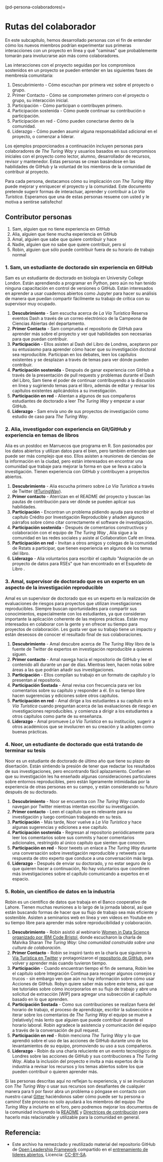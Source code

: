 (pd-persona-colaboradores)=
# Rutas del colaborador

En este subcapítulo, hemos desarrollado personas con el fin de entender cómo los nuevos miembros podrían experimentar sus primeras interacciones con un proyecto en línea y qué "caminas" que probablemente tomarán para involucrarse aún más como colaboradores.

Las interacciones con el proyecto seguidas por los compromisos sostenidos en un proyecto se pueden entender en las siguientes fases de membresía comunitaria:

1. Descubrimiento - Cómo escuchan por primera vez sobre el proyecto o grupo.
2. Primer Contacto - Cómo se comprometen primero con el proyecto o grupo, su interacción inicial.
3. Participación - Cómo participan o contribuyen primero.
4. Participación sostenida - Cómo puede continuar su contribución o participación.
5. Participación en red - Cómo pueden conectarse dentro de la comunidad.
6. Liderazgo - Cómo pueden asumir alguna responsabilidad adicional en el proyecto, o comenzar a liderar.

Los ejemplos proporcionados a continuación incluyen personas para colaboradores de _The Turing Way_ y usuarios basados en sus compromisos iniciales con el proyecto como lector, alumno, desarrollador de recursos, revisor y mantenedor. Estas personas se crean basándose en las habilidades de GitHub y la voluntad de los miembros de la comunidad de contribuir al proyecto.

Para cada persona, destacamos cómo su implicación con _The Turing Way_ puede mejorar y enriquecer el proyecto y la comunidad. Este documento pretende sugerir formas de interactuar, aprender y contribuir a _La Vía Turística_. Esperamos que una de estas personas resuene con usted y le motiva a sentirse satisfecho!

## Contributor personas

1. Sam, alguien que no tiene experiencia en GitHub
2. Alia, alguien que tiene mucha experiencia en GitHub
3. Amal, alguien que sabe que quiere contribuir y hace
4. Nadie, alguien que no sabe que quiere contribuir, pero sí
5. Robin, alguien que sólo puede contribuir fuera de su horario de trabajo normal

### 1. Sam, un estudiante de doctorado sin experiencia en GitHub

Sam es un estudiante de doctorado en biología en University College London. Están aprendiendo a programar en Python, pero aún no han tenido ninguna capacitación en control de versiones o GitHub. Están interesados en aprender a usar cuadernos abiertos como Jupyter para hacer su análisis de manera que puedan compartir fácilmente su trabajo de crítica con su supervisor muy ocupado.

1. **Descubrimiento** - Sam escucha acerca de _La Vía Turística_ Reserva eventos Dash a través de un correo electrónico de la Campeona de Ciencias Abiertas del departamento.
2. **Primer Contacto** - Sam comprueba el repositorio de GitHub para aprender más sobre el proyecto y ver qué habilidades son necesarias para que puedan contribuir.
3. **Participación** - Ellos asisten al Dash del Libro de Londres, aceptaron por su entusiasmo para aprender cómo hacer que su investigación doctoral sea reproducible. Participan en los debates, leen los capítulos existentes y se desplazan a través de temas para ver dónde pueden contribuir.
4. **Participación sostenida** - Después de ganar experiencia con GitHub a través de la presentación de pull requests y problemas durante el Dash del Libro, Sam tiene el poder de continuar contribuyendo a la discusión en línea y sugiriendo temas para el libro, además de editar y revisar los capítulos existentes aplicándolos a su investigación.
5. **Participación en red** - Alientan a algunos de sus compañeros estudiantes de doctorado a leer _The Turing Way_ y empezar a usar GitHub.
6. **Liderazgo** - Sam envía uno de sus proyectos de investigación como estudio de caso para _The Turing Way_.

### 2. Alia, investigador con experiencia en Git/GitHub y experiencia en temas de libros

Alia es un postdoc en Marruecos que programa en R. Son pasionados por los datos abiertos y utilizan datos para el bien, pero también entienden que puede ser más complejo que eso. Ellos asisten a reuniones de ciencias de la información en la ciudad, pero están interesados en encontrar una comunidad que trabaje para mejorar la forma en que se lleva a cabo la investigación. Tienen experiencia con GitHub y contribuyen a proyectos abiertos.

1. **Descubrimiento** - Alia escucha primero sobre _La Vía Turística_ a través de Twitter ([#TuringWay](https://twitter.com/search?q=%23TuringWay&src=typed_query)).
2. **Primer contacto** - Aterrizan en el README del proyecto y buscan las pautas de contribución para ver dónde se pueden aplicar sus habilidades.
3. **Participación** - Encontran un problema pidiendo ayuda para escribir el capítulo Crédito por Investigación Reproducible y añaden algunos párrafos sobre cómo citar correctamente el software de investigación.
4. **Participación sostenida** - Después de comentarios constructivos y colaboración con el equipo de _The Turing Way_ , Alia sigue a la comunidad en las redes sociales y asiste al Collaboration Café en línea.
5. **Participación en red** - Invitan a otros amigos y colegas de la comunidad de Rstats a participar, que tienen experiencia en algunos de los temas del libro.
6. **Liderazgo** - Alia voluntarios para escribir el capítulo "Asignación de un proyecto de datos para RSEs" que han encontrado en el Esqueleto de Libro [](https://github.com/alan-turing-institute/the-turing-way/blob/main/book_skeleton.md).

### 3. Amal, supervisor de doctorado que es un experto en un aspecto de la investigación reproducible

Amal es un supervisor de doctorado que es un experto en la realización de evaluaciones de riesgos para proyectos que utilizan investigaciones reproducibles. Siempre buscan oportunidades para compartir sus conocimientos, especialmente con los estudiantes, ya que consideran importante la aplicación coherente de las mejores prácticas. Están muy interesados en colaborar con la gente y en ofrecer su tiempo para proyectos de colaboración. Les gusta ver que su trabajo tiene un impacto y están deseosos de conocer el resultado final de sus colaboraciones.

1. **Descubrimiento** - Amal descubre acerca de _The Turing Way_ libro de la fuente de Twitter de expertos en investigación reproducible a quienes siguen.
2. **Primer contacto** - Amal navega hacia el repositorio de GitHub y lee el contenido allí durante un par de días. Mientras leen, hacen notas sobre áreas a las que podrían añadir sus investigaciones.
3. **Participación** - Ellos compilan su trabajo en un formato de capítulo y lo presentan al repositorio.
4. **Participación Sostada** - Amal revisa con frecuencia para ver los comentarios sobre su capítulo y responder a él. En su tiempo libre hacen sugerencias y ediciones sobre otros capítulos.
5. **Participación en red** - Amal dirige a los estudiantes a su capítulo en la _Vía Turística_ cuando preguntan acerca de las evaluaciones de riesgo en investigaciones reproducibles. y comienza a dirigir a los estudiantes a otros capítulos como parte de su enseñanza.
6. **Liderazgo** - Amal promueve _La Vía Turística_  en su institución, sugerir a otros académicos que se involucren en su creación y la adopten como buenas prácticas.

### 4. Noor, un estudiante de doctorado que está tratando de terminar su tesis

Noor es un estudiante de doctorado de último año que tiene su plazo de disertación. Están sintiendo la presión de tener que redactar los resultados de sus investigaciones, pero encontrando fácil aplazamiento. Confian en que su investigación les ha enseñado algunas consideraciones particulares sobre entornos reproducibles, pero están ligeramente intimidadas por la experiencia de otras personas en su campo, y están considerando su futuro después de su doctorado.

1. **Descubrimiento** - Noor se encuentra con _The Turing Way_ cuando navegan por Twitter mientras intentan escribir su investigación.
2. **Primer contacto** - Leen el capítulo que es relevante para su investigación y luego continúan trabajando en su tesis.
3. **Participación** - Más tarde, Noor vuelve a _La Vía Turística_ y hace algunas sugerencias y ediciones a ese capítulo.
4. **Participación sostenida** - Regresan al repositorio periódicamente para leer los comentarios sobre sus commits y hacer comentarios adicionales, restringido al único capítulo que sienten que conocen.
5. **Participación en red** - Noor tweets un enlace a _The Turing Way_ durante una conversación sobre investigación reproducible y retweets una respuesta de otro experto que conduce a una conversación más larga.
6. **Liderazgo** - Después de enviar su doctorado, y no estar seguro de lo que quieren hacer a continuación, No hay voluntarios que coordinen más investigaciones sobre el capítulo comunicando a expertos en el espacio.

### 5. Robin, un científico de datos en la industria

Robin es un científico de datos que trabaja en el Banco cooperativo de Lahore. Tienen muchas reuniones a lo largo de la jornada laboral, así que están buscando formas de hacer que su flujo de trabajo sea más eficiente y sostenible. Asisten a seminarios web en línea y ven vídeos en Youtube en su tiempo libre para aprender más sobre reproducibilidad y colaboración.

1. **Descubrimiento** - Robin asistió al webinario [Women in Data Science organizado por IBM Code Bristol](https://www.bigmarker.com/ibm-developer-uki/Women-in-Data-Science-IBM-Code-Bristol?bmid=2581093331c4), donde escucharon la charla de Malvika Sharan *The Turing Way: Una comunidad construida sobre una cultura de colaboración*.
2. **Primer Contacto** - Robin se inspiró tanto en la charla que siguieron la [Vía Turística en Twitter](https://twitter.com/turingway) y protagonizaron el [repositorio de GitHub](https://github.com/alan-turing-institute/the-turing-way), para volver y aprender más cuando tuvieron tiempo.
3. **Participación** - Cuando encuentran tiempo el fin de semana, Robin lee el capítulo sobre Integración Continua para recoger algunos consejos y trucos - sin embargo ven que aún no hay información sobre cómo usar Acciones de GitHub. Robyn quiere saber más sobre este tema, así que lee tutoriales sobre cómo incorporarlos en su flujo de trabajo y abre una solicitud de extracción [WIP] para agregar una subsección al capítulo basado en lo que aprenden.
4. **Participación Sostada** - Como sus contribuciones se realizan fuera del horario de trabajo, el proceso de aprendizaje, escribir la subsección e iterar sobre los comentarios de _The Turing Way_ el equipo se mueve a [relatively] más lento que alguien que puede contribuir durante el horario laboral. Robin agradece la asistencia y comunicación del equipo a través de la conversación de pull request.
5. **Participación en red** - Robin menciona _The Turing Way_ y lo que aprendió sobre el uso de las acciones de GitHub durante uno de los levantamientos de su equipo, promoviendo su uso a sus compañeros.
6. **Liderazgo** - Robin da una charla reluciente en un evento tecnológico de Londres sobre las acciones de GitHub y sus contribuciones a _The Turing Way_. Alaba la inclusión del proyecto e invita a más expertos de la industria a revisar los recursos y los temas abiertos sobre los que pueden contribuir o quieren aprender más.

Si las personas descritas aquí no reflejan tu experiencia, y si se involucran con _The Turing Way_ o usar sus recursos son desafiantes de cualquier manera para ti por favor abra un problema o póngase en contacto con nuestro canal [Gitter](https://gitter.im/alan-turing-institute/the-turing-way) haciéndonos saber cómo puede ser tu persona o camino! Este proceso no solo ayudará a los miembros del equipo _The Turing Way_ a incluirte en el foro, pero podremos mejorar los documentos de la comunidad incluyendo la [README](https://github.com/alan-turing-institute/the-turing-way/blob/main/README.md) y [Directrices de contribución](https://github.com/alan-turing-institute/the-turing-way/blob/main/CONTRIBUTING.md) para hacerlo más relacionable y utilizable para la comunidad en general.

## Referencia:

- Este archivo ha remezclado y reutilizado material del repositorio GitHub de [Open Leadership Framework](https://github.com/mozilla/open-leadership-framework/blob/master/personas.md) compartido en el [entrenamiento de líderes abiertos](https://mozilla.github.io/open-leadership-training-series/articles/building-communities-of-contributors/bring-on-contributors-using-personas-and-pathways/), Licencia: [CC-BY-SA](https://creativecommons.org/licenses/by/4.0/).

<!---Git Log History: see the full log please see the 'blame button' or use this git command `git log --follow -p -- persona-contributors.md`--->
